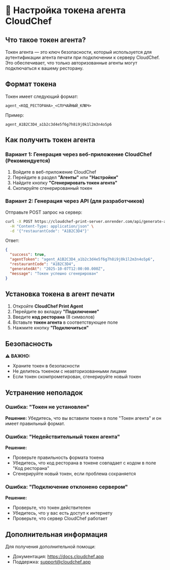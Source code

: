 # 🔑 Настройка токена агента CloudChef

## Что такое токен агента?

Токен агента — это ключ безопасности, который используется для аутентификации агента печати при подключении к серверу CloudChef. Это обеспечивает, что только авторизованные агенты могут подключаться к вашему ресторану.

## Формат токена

Токен имеет следующий формат:
```
agent_<КОД_РЕСТОРАНА>_<СЛУЧАЙНЫЙ_КЛЮЧ>
```

Пример:
```
agent_A1B2C3D4_a1b2c3d4e5f6g7h8i9j0k1l2m3n4o5p6
```

## Как получить токен агента

### Вариант 1: Генерация через веб-приложение CloudChef (Рекомендуется)

1. Войдите в веб-приложение CloudChef
2. Перейдите в раздел **"Агенты"** или **"Настройки"**
3. Найдите кнопку **"Сгенерировать токен агента"**
4. Скопируйте сгенерированный токен

### Вариант 2: Генерация через API (для разработчиков)

Отправьте POST запрос на сервер:

```bash
curl -X POST https://cloudchef-print-server.onrender.com/api/generate-agent-token \
  -H "Content-Type: application/json" \
  -d '{"restaurantCode": "A1B2C3D4"}'
```

Ответ:
```json
{
  "success": true,
  "agentToken": "agent_A1B2C3D4_a1b2c3d4e5f6g7h8i9j0k1l2m3n4o5p6",
  "restaurantCode": "A1B2C3D4",
  "generatedAt": "2025-10-07T12:00:00.000Z",
  "message": "Токен успешно сгенерирован"
}
```

## Установка токена в агент печати

1. Откройте **CloudChef Print Agent**
2. Перейдите во вкладку **"Подключение"**
3. Введите **код ресторана** (8 символов)
4. Вставьте **токен агента** в соответствующее поле
5. Нажмите кнопку **"Подключиться"**

## Безопасность

⚠️ **ВАЖНО:**
- Храните токен в безопасности
- Не делитесь токеном с неавторизованными лицами
- Если токен скомпрометирован, сгенерируйте новый токен

## Устранение неполадок

### Ошибка: "Токен не установлен"
**Решение:** Убедитесь, что вы вставили токен в поле "Токен агента" и он имеет правильный формат.

### Ошибка: "Недействительный токен агента"
**Решение:** 
- Проверьте правильность формата токена
- Убедитесь, что код ресторана в токене совпадает с кодом в поле "Код ресторана"
- Сгенерируйте новый токен, если проблема сохраняется

### Ошибка: "Подключение отклонено сервером"
**Решение:**
- Проверьте, что токен действителен
- Убедитесь, что у вас есть доступ к интернету
- Проверьте, что сервер CloudChef работает

## Дополнительная информация

Для получения дополнительной помощи:
- Документация: https://docs.cloudchef.app
- Поддержка: support@cloudchef.app
